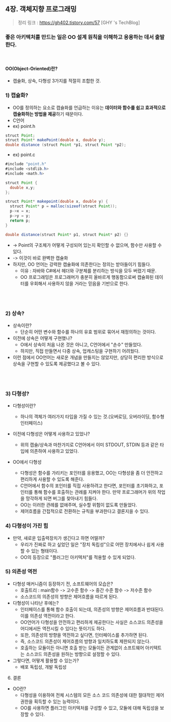 ## 4장. 객체지향 프로그래밍
> 정리 링크 : https://gh402.tistory.com/57 [GHY 's TechBlog]


### 좋은 아키텍처를 만드는 일은 OO 설계 원칙을 이해하고 응용하는 데서 출발한다. 

</br>

#### OO(Object-Oriented)란?
- 캡슐화, 상속, 다형성 3가지를 적절히 조합한 것.

### 1) 캡슐화?
- OO를 정의하는 요소로 캡슐화를 언급하는 이유는 **데이터와 함수를 쉽고 효과적으로 캡슐화하는 방법을 제공**하기 때문이다.
- C언어
- ex) point.h
```java
struct Point;
struct Point* makePoint(double x, double y);
double distance (struct Point *p1, struct Point *p2);
```
- ex) point.c
```java
#include "point.h"
#include <stdlib.h>
#include <math.h>

struct Point {
  double x,y;
};

struct Point* makepoint(double x, double y) {
  struct Point* p = malloc(sizeof(struct Point));
  p->x = x;
  p->y = y;
  return p;
}

double distance(struct Point* p1, struct Point* p2) {}
```
- -> Point의 구조체가 어떻게 구성되어 있는지 확인할 수 없으며, 함수만 사용할 수 있다. 
- -> 이것이 바로 완벽한 캡슐화
- 하지만, OO 언어는 강력한 캡슐화에 의존한다는 정의는 받아들이기 힘들다.
    - 이유 : 자바와 C#에서 헤더와 구분체를 분리하는 방식을 모두 버렸기 때문.
    - OO 프로그래밍은 프로그래머가 충분히 올바르게 행동함으로써 캡슐화된 데이터를 우회해서 사용하지 않을 거라는 믿음을 기반으로 한다.

</br>
</br>

### 2) 상속?
- 상속이란?
    - 단순히 어떤 변수와 함수를 하나의 유효 범위로 묶어서 재정의하는 것이다.
- 이전에 상속은 어떻게 구현했나? 
    - O에서 상속이 처음 나온 것은 아니고, C언어에서 "손수" 만들었다. 
    - 하지만, 직접 만들면서 다중 상속, 업캐스팅을 구현하기 어려웠다.
- 이런 점에서 OO언어는 새로운 개념을 만들지는 않았지만, 상당히 편리한 방식으로 상속을 구현할 수 있도록 제공했다고 볼 수 있다.

</br>
</br>

### 3) 다형성?
- 다형성이란?
    - 하나의 객체가 여러가지 타입을 가질 수 있는 것.(오버로딩, 오버라이딩, 함수형 인터페이스)

- 이전에 다형성은 어떻게 사용하고 있었나?
    - 위의 캡슐/상속과 마찬가지로 C언어에서 이미 STDOUT, STDIN 등과 같은 타입에 의존하여 사용하고 있었다.

- OO에서 다형성
    - 다형성은 함수를 가리키는 포인터를 응용했고, OO는 다형성을 좀 더 안전하고 편리하게 사용할 수 있도록 해준다.
    - C언어에서 함수의 포인터를 직접 사용하려고 한다면, 포인터를 초기화하고, 포인터를 통해 함수를 호출하는 관례를 지켜야 한다. 만약 프로그래머가 위의 작업을 망각하게 되면 버그를 찾아내기 힘들다.
    - OO는 이러한 관례를 없애주며, 실수할 위험이 없도록 만들었다. 
    - 제어흐름을 간접적으로 전환하는 규칙을 부과한다고 결론지을 수 있다.


### 4) 다형성이 가진 힘
- 만약, 새로운 입출력장치가 생긴다고 하면 어떨까?
    - 우리가 진짜로 하고 싶었던 일은 "장치 독립성"으로 어떤 장치에서나 쉽게 사용할 수 있는 형태이다.
    - OO의 등장으로 "플러그인 아키텍처"를 적용할 수 있게 되었다.


### 5) 의존성 역전
- 다형성 매커니즘이 등장하기 전, 소프트웨어의 모습은?
    - 호출트리 : main함수 -> 고수준 함수 -> 중간 수준 함수 -> 저수준 함수
    - 소스코드의 의존성의 방향은 제어흐름을 따르게 된다.
- 다형성이 나타난 후에는?
    - 인터페이스를 통해 함수 호출이 되는데, 의존성의 방향은 제어흐름과 반대된다. 이를 의존성 역전이라고 한다.
    - OO언어가 다형성을 안전하고 편리하게 제공한다는 사실은 소스코드 의존성을 어디에서든 역전시킬 수 있다는 뜻이기도 하다.
    - 또한, 의존성의 방향을 역전하고 싶다면, 인터페이스를 추가하면 된다.
    - 즉, 소스코드 의존성이 제어흐름의 방향과 일치하도록 제한되지 않는다.
    - 호출하는 모듈이든 아니면 호출 받는 모듈이든 관계없이 소프트웨어 아키텍트는 소스코드 의존성을 원하는 방향으로 설정할 수 있다.
- 그렇다면, 어떻게 활용할 수 있는가?
    - 배포 독립성, 개발 독립성


6) 결론
- OO란?
    - 다형성을 이용하여 전체 시스템의 모든 소스 코드 의존성에 대한 절대적인 제어 권한을 획득할 수 있는 능력이다.
    - OO를 사용하면 플러그인 아키텍처를 구성할 수 있고, 모듈에 대해 독립성을 보장할 수 있다.
